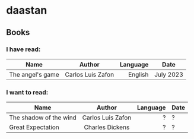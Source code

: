 # daastan
## Books 
### I have read:

| Name        | Author   |  Language  |  Date   |
| ------------- |:-------------:| -----:| --- |
| The angel's game | Carlos Luis Zafon | English | July 2023 |

### I want to read:

| Name        | Author           | Language  | Date |
| ------------- |:-------------:| -----:| --- |
| The shadow of the wind | Carlos Luis Zafon | ? | ? |
| Great Expectation | Charles Dickens | ? | ? |
